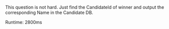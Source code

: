 This question is not hard. Just find the CandidateId of winner and output the corresponding Name in the Candidate DB.

Runtime: 2800ms
